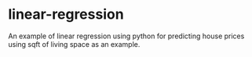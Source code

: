 # linear-regression
An example of linear regression using python for predicting house prices using sqft of living space as an example.
